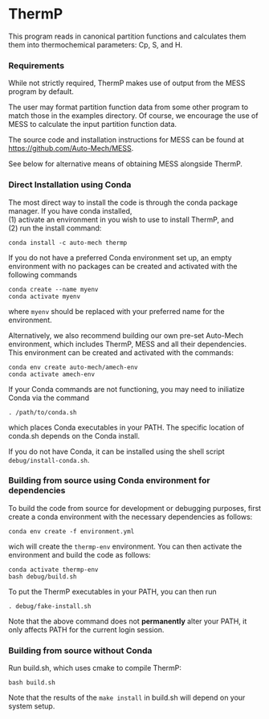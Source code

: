 # ThermP

This program reads in canonical partition functions and calculates them them into thermochemical parameters: Cp, S, and H.

### Requirements

While not strictly required, ThermP makes use of output from the MESS program by default.

The user may format partition function data from some other program to match those in the examples directory. Of course, we encourage the use of MESS to calculate the input partition function data. 

The source code and installation instructions for MESS can be found at <https://github.com/Auto-Mech/MESS>. 

See below for alternative means of obtaining MESS alongside ThermP.

### Direct Installation using Conda

The most direct way to install the code is through the conda package manager.
If you have conda installed,  
(1) activate an environment in you wish to use to install ThermP, and  
(2) run the install command:
```
conda install -c auto-mech thermp
```

If you do not have a preferred Conda environment set up, an empty environment with no packages can be created and activated with the following commands
```
conda create --name myenv
conda activate myenv
```
where `myenv` should be replaced with your preferred name for the environment.

Alternatively, we also recommend building our own pre-set Auto-Mech environment, which includes ThermP, MESS and all their dependencies. This environment can be created and activated with the commands:
```
conda env create auto-mech/amech-env
conda activate amech-env
```

If your Conda commands are not functioning, you may need to iniliatize Conda via the command
```
. /path/to/conda.sh
```
which places Conda executables in your PATH. The specific location of conda.sh depends on the Conda install.

If you do not have Conda, it can be installed using the shell script
`debug/install-conda.sh`.


### Building from source using Conda environment for dependencies

To build the code from source for development or debugging purposes, first
create a conda environment with the necessary dependencies as follows:
```
conda env create -f environment.yml
```
wich will create the `thermp-env` environment.
You can then activate the environment and build the code as follows:
```
conda activate thermp-env
bash debug/build.sh
```
To put the ThermP executables in your PATH, you can then run
```
. debug/fake-install.sh
```
Note that the above command does not **permanently** alter your PATH, it only affects PATH for the current login session.


### Building from source without Conda

Run build.sh, which uses cmake to compile ThermP:
```
bash build.sh
```

Note that the results of the `make install` in build.sh will depend on your system setup.
